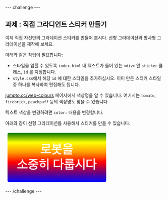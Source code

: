 --- challenge ---

## 과제 : 직접 그라디언트 스티커 만들기

이제 직접 자신만의 그라데이션 스티커를 만들어 봅시다. 선형 그라데이션와 방사형 그라데이션을 제작해 보세요.

아래와 같은 작업이 필요합니다:

+ 스타일을 입힐 수 있도록 `index.html` 내 텍스트가 들어 있는 `<div>` 안 `sticker` 클래스, `id` 를 지정합니다.
+ `style.css`에서 해당 `id` 에 대한 스타일을 추가하십시오. 이미 만든 스티커 스타일 중 하나를 복사하여 편집해도 됩니다. 

[jumpto.cc/web-colours](http://jumpto.cc/web-colours) 페이지에서 색상명을 알 수 있습니다. 여기서는 `tomato`, `firebrick`, `peachpuff` 등의 색상명도 찾을 수 있습니다.

텍스트 색상을 변경하려면 `color:` 내용을 변경합니다.

아래와 같이 선형 그라데이션를 사용해서 스티커를 만들 수 있습니다.

![스크린샷](images/stickers-save-robots.png)

--- /challenge ---